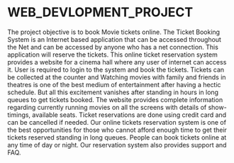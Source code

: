 # WEB_DEVLOPMENT_PROJECT

The project objective is to book Movie tickets online. The Ticket Booking System is an Internet based application that can be accessed throughout the Net and can be accessed by anyone who has a net connection. This application will reserve the tickets. This online ticket reservation system provides a website for a cinema hall where any user of internet can access it. User is required to login to the system and book the tickets. Tickets can be collected at the counter and Watching movies with family and friends in theatres is one of the best medium of entertainment after having a hectic schedule. But all this excitement vanishes after standing in hours in long queues to get tickets booked. The website provides complete information regarding currently running movies on all the screens with details of show-timings, available seats. Ticket reservations are done using credit card and can be cancelled if needed. Our online tickets reservation system is one of the best opportunities for those who cannot afford enough time to get their tickets reserved standing in long queues. People can book tickets online at any time of day or night. Our reservation system also provides support and FAQ.
